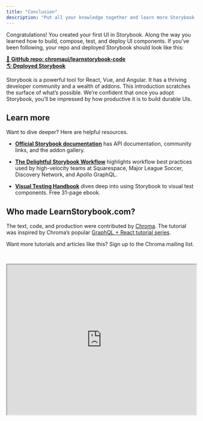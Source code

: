 ```yaml
---
title: "Conclusion"
description: "Put all your knowledge together and learn more Storybook techniques"
---
```


Congratulations! You created your first UI in Storybook. Along the way you learned how to build, compose, test, and deploy UI components. If you’ve been following, your repo and deployed Storybook should look like this:

[📕 **GitHub repo: chromaui/learnstorybook-code**](https://github.com/chromaui/learnstorybook-code/tree/vue)
<br/>
[🌎 **Deployed Storybook**](https://clever-banach-415c03.netlify.com/)

Storybook is a powerful tool for React, Vue, and Angular. It has a thriving developer community and a wealth of addons. This introduction scratches the surface of what’s possible. We’re confident that once you adopt Storybook, you’ll be impressed by how productive it is to build durable UIs.

## Learn more

Want to dive deeper? Here are helpful resources.

- [**Official Storybook documentation**](https://storybook.js.org/basics/introduction/) has API documentation, community links, and the addon gallery.

- [**The Delightful Storybook Workflow**](https://blog.hichroma.com/the-delightful-storybook-workflow-b322b76fd07) highlights workflow best practices used by high-velocity teams at Squarespace, Major League Soccer, Discovery Network, and Apollo GraphQL.

- [**Visual Testing Handbook**](https://www.chromaticqa.com/book/visual-testing-handbook) dives deep into using Storybook to visual test components. Free 31-page ebook.

## Who made LearnStorybook.com?

The text, code, and production were contributed by [Chroma](http://blog.hichroma.com/). The tutorial was inspired by Chroma’s popular [GraphQL + React tutorial series](https://blog.hichroma.com/graphql-react-tutorial-part-1-6-d0691af25858).

Want more tutorials and articles like this? Sign up to the Chroma mailing list.

<iframe style="height:400px;width:100%;max-width:800px;margin:30px auto;" src="https://upscri.be/bface0?as_embed"></iframe>
